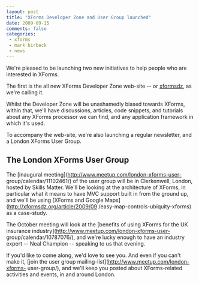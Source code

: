 ```yaml
---
layout: post
title: "XForms Developer Zone and User Group launched"
date: 2009-09-15
comments: false
categories:
 - xforms
 - mark birbeck
 - news
---
```

We're pleased to be launching two new initiatives to help people who are
interested in XForms.

<!-- more -->

  
The first is the all new XForms Developer Zone web-site -- or
[xformsdz](http://xformsdz.org), as we're calling it.

  
Whilst the Developer Zone will be unashamedly biased towards XForms, within
that, we'll have discussions, articles, code snippets, and tutorials about any
XForms processor we can find, and any application framework in which it's
used.

  
To accompany the web-site, we're also launching a regular newsletter, and a
London XForms User Group.

  

## The London XForms User Group

  
  
The [inaugural meeting](http://www.meetup.com/london-xforms-user-
group/calendar/11102461/) of the user group will be in Clerkenwell, London,
hosted by Skills Matter. We'll be looking at the architecture of XForms, in
particular what it means to have MVC support built in from the ground up, and
we'll be using [XForms and Google Maps](http://xformsdz.org/article/2009/09
/easy-map-controls-ubiquity-xforms) as a case-study.

  
The October meeting will look at the [benefits of using XForms for the UK
insurance industry](http://www.meetup.com/london-xforms-user-
group/calendar/10787076/), and we're lucky enough to have an industry expert
-- Neal Champion -- speaking to us that evening.

  
If you'd like to come along, we'd love to see you. And even if you can't make
it, [join the user group mailing-list](http://www.meetup.com/london-xforms-
user-group/), and we'll keep you posted about XForms-related activities and
events, in and around London.

